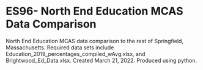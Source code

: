# ES96- North End Education MCAS Data Comparison
North End Education MCAS data comparison to the rest of Springfield, Massachusetts. Required data sets include Education_2019_percentages_compiled_wAvg.xlsx, and Brightwood_Ed_Data.xlsx. Created March 21, 2022. Produced using python. 
